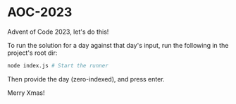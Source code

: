 # AOC-2023
Advent of Code 2023, let's do this!

To run the solution for a day against that day's input, run the following in the project's root dir:

```bash
node index.js # Start the runner
```

Then provide the day (zero-indexed), and press enter.

Merry Xmas!